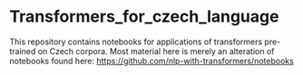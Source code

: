 # Transformers_for_czech_language
This repository contains notebooks for applications of transformers pre-trained on Czech corpora.
Most material here is merely an alteration of notebooks found here: https://github.com/nlp-with-transformers/notebooks